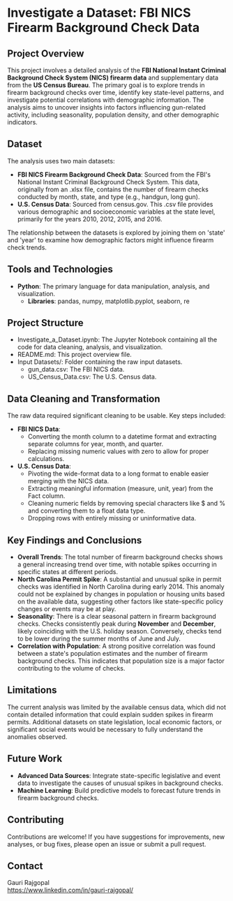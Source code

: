 # **Investigate a Dataset: FBI NICS Firearm Background Check Data**

## **Project Overview**

This project involves a detailed analysis of the **FBI National Instant Criminal Background Check System (NICS) firearm data** and supplementary data from the **US Census Bureau**. The primary goal is to explore trends in firearm background checks over time, identify key state-level patterns, and investigate potential correlations with demographic information. The analysis aims to uncover insights into factors influencing gun-related activity, including seasonality, population density, and other demographic indicators.

## **Dataset**

The analysis uses two main datasets:

* **FBI NICS Firearm Background Check Data**: Sourced from the FBI's National Instant Criminal Background Check System. This data, originally from an .xlsx file, contains the number of firearm checks conducted by month, state, and type (e.g., handgun, long gun).  
* **U.S. Census Data**: Sourced from census.gov. This .csv file provides various demographic and socioeconomic variables at the state level, primarily for the years 2010, 2012, 2015, and 2016\.

The relationship between the datasets is explored by joining them on 'state' and 'year' to examine how demographic factors might influence firearm check trends.

## **Tools and Technologies**

* **Python**: The primary language for data manipulation, analysis, and visualization.  
  * **Libraries**: pandas, numpy, matplotlib.pyplot, seaborn, re

## **Project Structure**

* Investigate\_a\_Dataset.ipynb: The Jupyter Notebook containing all the code for data cleaning, analysis, and visualization.  
* README.md: This project overview file.  
* Input Datasets/: Folder containing the raw input datasets.  
  * gun\_data.csv: The FBI NICS data.  
  * US\_Census\_Data.csv: The U.S. Census data.

## **Data Cleaning and Transformation**

The raw data required significant cleaning to be usable. Key steps included:

* **FBI NICS Data**:  
  * Converting the month column to a datetime format and extracting separate columns for year, month, and quarter.  
  * Replacing missing numeric values with zero to allow for proper calculations.  
* **U.S. Census Data**:  
  * Pivoting the wide-format data to a long format to enable easier merging with the NICS data.  
  * Extracting meaningful information (measure, unit, year) from the Fact column.  
  * Cleaning numeric fields by removing special characters like $ and % and converting them to a float data type.  
  * Dropping rows with entirely missing or uninformative data.

## **Key Findings and Conclusions**

* **Overall Trends**: The total number of firearm background checks shows a general increasing trend over time, with notable spikes occurring in specific states at different periods.  
* **North Carolina Permit Spike**: A substantial and unusual spike in permit checks was identified in North Carolina during early 2014\. This anomaly could not be explained by changes in population or housing units based on the available data, suggesting other factors like state-specific policy changes or events may be at play.  
* **Seasonality**: There is a clear seasonal pattern in firearm background checks. Checks consistently peak during **November** and **December**, likely coinciding with the U.S. holiday season. Conversely, checks tend to be lower during the summer months of June and July.  
* **Correlation with Population**: A strong positive correlation was found between a state's population estimates and the number of firearm background checks. This indicates that population size is a major factor contributing to the volume of checks.

## **Limitations**

The current analysis was limited by the available census data, which did not contain detailed information that could explain sudden spikes in firearm permits. Additional datasets on state legislation, local economic factors, or significant social events would be necessary to fully understand the anomalies observed.

## **Future Work**

* **Advanced Data Sources**: Integrate state-specific legislative and event data to investigate the causes of unusual spikes in background checks.  
* **Machine Learning**: Build predictive models to forecast future trends in firearm background checks.

## **Contributing**

Contributions are welcome\! If you have suggestions for improvements, new analyses, or bug fixes, please open an issue or submit a pull request.

## **Contact**

Gauri Rajgopal  
https://www.linkedin.com/in/gauri-rajgopal/

